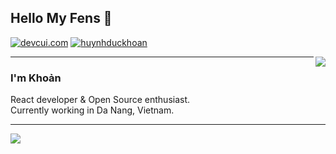 ## Hello My Fens 👋
[![devcui.com](https://img.shields.io/badge/Blog-devcui.com-lightgrey "devcui.com")](https://devcui.com "devcui.com")
[![huynhduckhoan](https://img.shields.io/badge/skype-huynhduckhoan-blue "huynhduckhoan")](https://join.skype.com/invite/niUom6aZDDwa "devcui.com")

<img align='right' src="https://github-readme-stats.vercel.app/api/top-langs/?username=anuraghazra&layout=compact&theme=onedark&hide_border=true">

---

### I'm Khoản

React developer & Open Source enthusiast.<br>
Currently working in Da Nang, Vietnam.<br>


<hr/>
<img align='left' src="https://github-readme-stats.vercel.app/api?username=f97&show_icons=true&theme=onedark&show_icons=true&hide_border=true">

